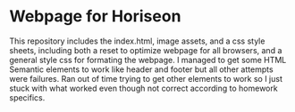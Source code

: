 # Webpage for Horiseon

This repository includes the index.html, image assets, and a css style sheets, including both a reset to optimize webpage for all browsers, and a general style css for formating the webpage. I managed to get some HTML Semantic elements to work like header and footer but all other attempts were failures. Ran out of time trying to get other elements to work so I just stuck with what worked even though not correct according to homework specifics. 



